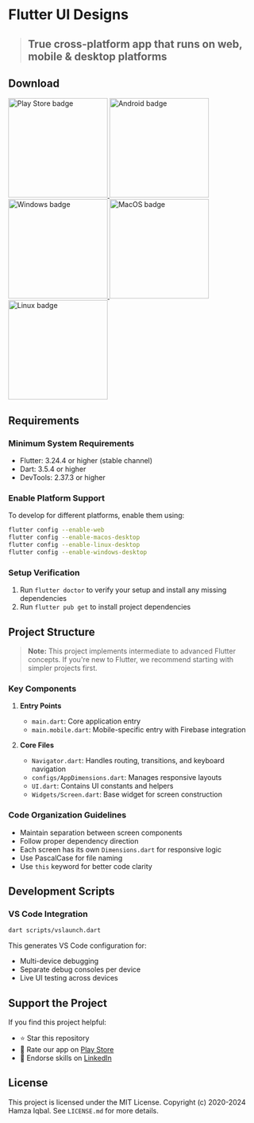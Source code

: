 # Flutter UI Designs

> ## True cross-platform app that runs on web, mobile & desktop platforms

## Download

<div id="downloads">
  <a href="https://play.google.com/store/apps/details?id=com.onemdev.flutter_ui_challenges">
    <img src="https://raw.githubusercontent.com/hackerhgl/flutter-ui-designs/master/.github/assets/google-play.png" alt="Play Store badge" width="200" />
  </a>
  <a href="https://github.com/hackerhgl/flutter-ui-designs/releases/latest/download/app-release.apk">
    <img src="https://raw.githubusercontent.com/hackerhgl/flutter-ui-designs/master/.github/assets/android.png" alt="Android badge" width="200" />
  </a>
  <a href="https://github.com/hackerhgl/flutter-ui-designs/releases/latest/download/windows-release.zip">
    <img src="https://raw.githubusercontent.com/hackerhgl/flutter-ui-designs/master/.github/assets/windows.png" alt="Windows badge" width="200" />
  </a>
  <a href="https://github.com/hackerhgl/flutter-ui-designs/releases/latest/download/macos-release.zip">
    <img src="https://raw.githubusercontent.com/hackerhgl/flutter-ui-designs/master/.github/assets/macos.png" alt="MacOS badge"  width="200" />
  </a>
  <a href="https://github.com/hackerhgl/flutter-ui-designs/releases/latest/download/linux-release.zip">
    <img src="https://raw.githubusercontent.com/hackerhgl/flutter-ui-designs/master/.github/assets/linux.png" alt="Linux badge"  width="200"/>
  </a>
</div>

## Requirements

### Minimum System Requirements

- Flutter: 3.24.4 or higher (stable channel)
- Dart: 3.5.4 or higher
- DevTools: 2.37.3 or higher

### Enable Platform Support

To develop for different platforms, enable them using:

```bash
flutter config --enable-web
flutter config --enable-macos-desktop
flutter config --enable-linux-desktop
flutter config --enable-windows-desktop
```

### Setup Verification

1. Run `flutter doctor` to verify your setup and install any missing dependencies
2. Run `flutter pub get` to install project dependencies

## Project Structure

> **Note:** This project implements intermediate to advanced Flutter concepts. If you're new to Flutter, we recommend starting with simpler projects first.

### Key Components

1. **Entry Points**

   - `main.dart`: Core application entry
   - `main.mobile.dart`: Mobile-specific entry with Firebase integration

2. **Core Files**
   - `Navigator.dart`: Handles routing, transitions, and keyboard navigation
   - `configs/AppDimensions.dart`: Manages responsive layouts
   - `UI.dart`: Contains UI constants and helpers
   - `Widgets/Screen.dart`: Base widget for screen construction

### Code Organization Guidelines

- Maintain separation between screen components
- Follow proper dependency direction
- Each screen has its own `Dimensions.dart` for responsive logic
- Use PascalCase for file naming
- Use `this` keyword for better code clarity

## Development Scripts

### VS Code Integration

```bash
dart scripts/vslaunch.dart
```

This generates VS Code configuration for:

- Multi-device debugging
- Separate debug consoles per device
- Live UI testing across devices

## Support the Project

If you find this project helpful:

- ⭐ Star this repository
- 📱 Rate our app on [Play Store](https://play.google.com/store/apps/details?id=com.onemdev.flutter_ui_challenges)
- 👔 Endorse skills on [LinkedIn](https://www.linkedin.com/in/hackerhgl)

## License

This project is licensed under the MIT License. Copyright (c) 2020-2024 Hamza Iqbal.
See `LICENSE.md` for more details.
